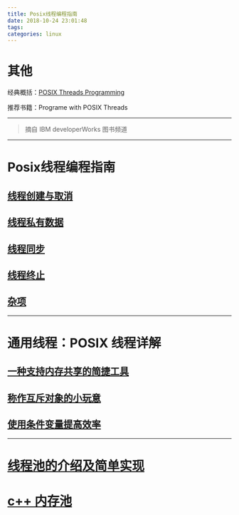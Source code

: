 ```yaml
---
title: Posix线程编程指南
date: 2018-10-24 23:01:48
tags:
categories: linux
---
```




# 其他

经典概括：[POSIX Threads Programming](https://www.cnblogs.com/mywolrd/archive/2009/02/05/1930707.html)

推荐书籍：Programe with POSIX Threads



-----

>  摘自 IBM developerWorks 图书频道

------
# Posix线程编程指南

## [线程创建与取消](https://www.ibm.com/developerworks/cn/linux/thread/posix_threadapi/part1/index.html)

<!-- more -->

## [线程私有数据](https://www.ibm.com/developerworks/cn/linux/thread/posix_threadapi/part2/index.html)

## [线程同步](https://www.ibm.com/developerworks/cn/linux/thread/posix_threadapi/part3/index.html)

## [线程终止](https://www.ibm.com/developerworks/cn/linux/thread/posix_threadapi/part4/)

## [杂项](https://www.ibm.com/developerworks/cn/linux/thread/posix_threadapi/part5/index.html)

------
# 通用线程：POSIX 线程详解

## [一种支持内存共享的简捷工具](https://www.ibm.com/developerworks/cn/linux/thread/posix_thread1/index.html)

## [称作互斥对象的小玩意](https://www.ibm.com/developerworks/cn/linux/thread/posix_thread2/index.html)

## [使用条件变量提高效率](https://www.ibm.com/developerworks/cn/linux/thread/posix_thread3/index.html)

------

# [线程池的介绍及简单实现](https://www.ibm.com/developerworks/cn/java/l-threadPool/index.html)

# [c++ 内存池](https://www.ibm.com/developerworks/cn/linux/l-cn-ppp/index6.html)




